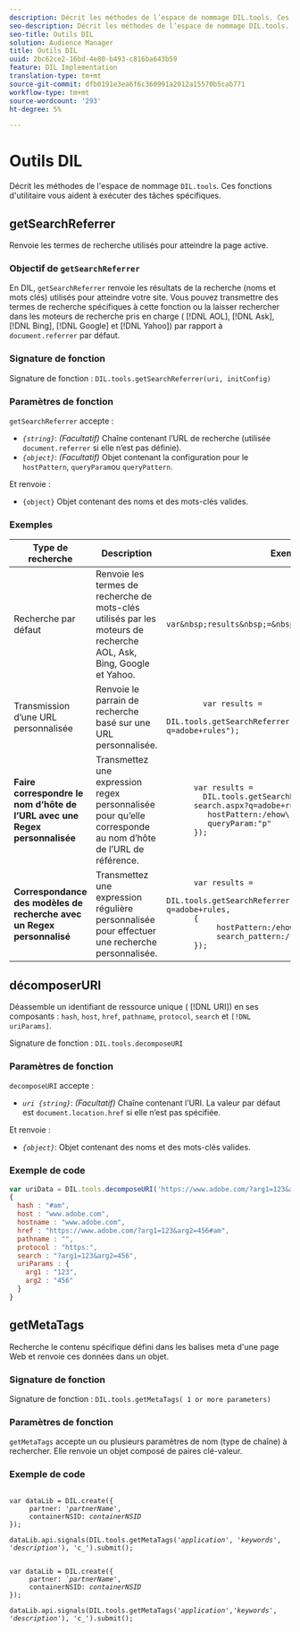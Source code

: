 ```yaml
---
description: Décrit les méthodes de l’espace de nommage DIL.tools. Ces fonctions d'utilitaire vous aident à exécuter des tâches spécifiques.
seo-description: Décrit les méthodes de l’espace de nommage DIL.tools. Ces fonctions d'utilitaire vous aident à exécuter des tâches spécifiques.
seo-title: Outils DIL
solution: Audience Manager
title: Outils DIL
uuid: 2bc62ce2-16bd-4e80-b493-c816ba643b59
feature: DIL Implementation
translation-type: tm+mt
source-git-commit: dfb0191e3ea6f6c360991a2012a15570b5cab771
workflow-type: tm+mt
source-wordcount: '293'
ht-degree: 5%

---
```



# Outils DIL

Décrit les méthodes de l&#39;espace de nommage `DIL.tools`. Ces fonctions d&#39;utilitaire vous aident à exécuter des tâches spécifiques.

<!-- 

c_dil_functions.xml

 -->

## getSearchReferrer

Renvoie les termes de recherche utilisés pour atteindre la page active.

<!-- 

r_dil_get_search_referrer.xml

 -->

### Objectif de `getSearchReferrer`

En DIL, `getSearchReferrer` renvoie les résultats de la recherche (noms et mots clés) utilisés pour atteindre votre site. Vous pouvez transmettre des termes de recherche spécifiques à cette fonction ou la laisser rechercher dans les moteurs de recherche pris en charge ( [!DNL AOL], [!DNL Ask], [!DNL Bing], [!DNL Google] et [!DNL Yahoo]) par rapport à `document.referrer` par défaut.

### Signature de fonction

Signature de fonction : `DIL.tools.getSearchReferrer(uri, initConfig)`

### Paramètres de fonction

`getSearchReferrer` accepte :

* *`{string}`*:  *(Facultatif)* Chaîne contenant l’URL de recherche (utilisée  `document.referrer` si elle n’est pas définie).
* *`{object}`*:  *(Facultatif)* Objet contenant la configuration pour le  `hostPattern`,  `queryParam`ou  `queryPattern`.

Et renvoie :

* `{object}` Objet contenant des noms et des mots-clés valides.

### Exemples

<table id="table_D035276601EC428295E4D619F05BB8D0"> 
 <thead> 
  <tr> 
   <th> Type de recherche </th> 
   <th> Description </th> 
   <th> Exemple de code </th> 
  </tr> 
 </thead>
 <tbody> 
  <tr> 
   <td> Recherche par défaut</td> 
   <td> Renvoie les termes de recherche de mots-clés utilisés par les moteurs de recherche AOL, Ask, Bing, Google et Yahoo. </td> 
   <td>
      <code>var&amp;nbsp;results&amp;nbsp;=&amp;nbsp;DIL.tools.getSearchReferrer();</code> 
  </td>
  </tr> 
  <tr> 
   <td>Transmission d’une URL personnalisée</td> 
   <td>Renvoie le parrain de recherche basé sur une URL personnalisée.</td> 
   <td> 
  <code>
        var&nbsp;results&nbsp;= 
        DIL.tools.getSearchReferrer("https://www.ehow.com/search.aspx?q=adobe+rules");
  </code>
</td> 
  </tr> 
  <tr> 
   <td> <b>Faire correspondre le nom d’hôte de l’URL avec une Regex personnalisée</b></td> 
   <td> Transmettez une expression regex personnalisée pour qu’elle corresponde au nom d’hôte de l’URL de référence. </td> 
   <td> 
  <code>
      var results = 
        DIL.tools.getSearchReferrer("https://www.ehow.com/
      search.aspx?q=adobe+rules",{ 
      &nbsp;&nbsp;&nbsp;hostPattern:/ehow\./, 
      &nbsp;&nbsp;&nbsp;queryParam:"p" 
      }); 
  </code>
  </td></tr> 
  <tr> 
   <td> <b>Correspondance des modèles de recherche avec un Regex personnalisé</b> </td> 
   <td> Transmettez une expression régulière personnalisée pour effectuer une recherche personnalisée. </td> 
   <td> 
    <code>
      var&nbsp;results&nbsp;= 
      DIL.tools.getSearchReferrer("https://www.ehow.com/search.aspx?q=adobe+rules,
      {
        &nbsp;&nbsp;&nbsp;hostPattern:/ehow\./, 
        &nbsp;&nbsp;&nbsp;search_pattern:/[&amp;\?]p=([^&amp;]+/ 
      });
    </code>
   </td> 
  </tr> 
 </tbody> 
</table>

## décomposerURI

Déassemble un identifiant de ressource unique ( [!DNL URI]) en ses composants : `hash`, `host`, `href`, `pathname`, `protocol`, `search` et `[!DNL uriParams]`.

<!-- 

r_dil_decompose.xml

 -->

Signature de fonction : `DIL.tools.decomposeURI`

### Paramètres de fonction

`decomposeURI` accepte :

* *`uri {string}`*:  *(Facultatif)* Chaîne contenant l’URI. La valeur par défaut est `document.location.href` si elle n’est pas spécifiée.

Et renvoie :

* *`{object}`*: Objet contenant des noms et des mots-clés valides.

### Exemple de code


```javascript
var uriData = DIL.tools.decomposeURI('https://www.adobe.com/?arg1=123&arg2=456#am'); 
{ 
  hash : "#am", 
  host : "www.adobe.com", 
  hostname : "www.adobe.com", 
  href : "https://www.adobe.com/?arg1=123&arg2=456#am", 
  pathname : "", 
  protocol : "https:", 
  search : "?arg1=123&arg2=456", 
  uriParams : { 
    arg1 : "123", 
    arg2 : "456" 
  } 
}
```

## getMetaTags

Recherche le contenu spécifique défini dans les balises meta d&#39;une page Web et renvoie ces données dans un objet.

<!-- 

r_dil_get_metatags.xml

 -->

### Signature de fonction

Signature de fonction : `DIL.tools.getMetaTags( 1 or more parameters)`

### Paramètres de fonction

`getMetaTags` accepte un ou plusieurs paramètres de nom (type de chaîne) à rechercher. Elle renvoie un objet composé de paires clé-valeur.

### Exemple de code

<pre class="&ldquo;javascript&rdquo;"><code>
var dataLib = DIL.create({ 
     partner: '<i>partnerName'</i>, 
     containerNSID: <i>containerNSID</i> 
}); 

dataLib.api.signals(DIL.tools.getMetaTags('<i>application</i>', '<i>keywords</i>',  '<i>description</i>'), 'c_').submit();
</code></pre>

<pre><code>
var dataLib = DIL.create({ 
     partner: <i>`partnerName'</i>, 
     containerNSID: <i>containerNSID</i> 
}); 

dataLib.api.signals(DIL.tools.getMetaTags('<i>application</i>','<i>keywords</i>', '<i>description</i>'), 'c_').submit();
</code></pre>
